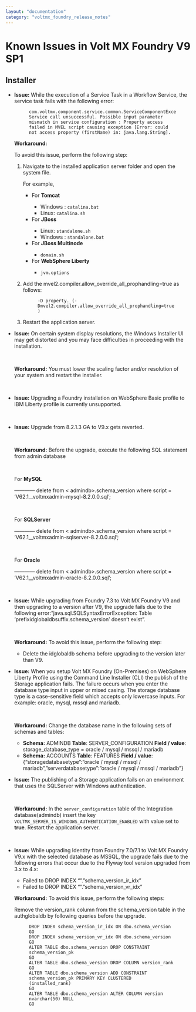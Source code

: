 ```yaml
---
layout: "documentation"
category: "voltmx_foundry_release_notes"
---
```

                           

Known Issues in Volt MX Foundry V9 SP1
=====================================

Installer
---------

<ul>
<li>
<p><b>Issue:</b> While the execution of a Service Task in a Workflow Service, the service task fails with the following error:</p>
<figure class="highlight">
<pre><code class="language-voltmx" data-lang="voltmx">com.voltmx.component.service.common.ServiceComponentException: Service call unsuccessful. Possible input parameter mismatch in service configuration : Property access failed in MVEL script causing exception [Error: could not access property (firstName) in: java.lang.String].
</code></pre>
</figure>
<p><b>Workaround:</b></p>
<p>To avoid this issue, perform the following step:</p>
<ol>
<li>
<p>Navigate to the installed application server folder and open the system file.</p>
<p>For example,</p>
<ul>
<li>For <b>Tomcat</b></li>
<ul>
<li>Windows : <code>catalina.bat</code></li>
<li>Linux: <code>catalina.sh</code></li>
</ul>
</ul>
<ul>
<li>For <b>JBoss</b></li>
<ul>
<li>Linux: <code>standalone.sh</code></li>
<li>Windows : <code>standalone.bat</code></li>
</ul>
</ul>
<ul>
<li>For <b>JBoss Multinode</b></li>
<ul>
<li><code>domain.sh</code></li>
</ul>
</ul>
<ul>
<li>For <b>WebSphere Liberty</b></li>
<ul>
<li><code>jvm.options</code></li>
</ul>
</ul>
</li>
<li>
<p>Add the mvel2.compiler.allow_override_all_prophandling=true as follows:</p>
<figure class="highlight">
<pre><code class="language-voltmx" data-lang="voltmx">-D property. (-Dmvel2.compiler.allow_override_all_prophandling=true ) </code></pre>
</figure>
</li>
<li>
<p>Restart the application server.</p>
</li>
</ol>
</li>
<li>
<p><b>Issue:</b> On certain system display resolutions, the Windows Installer UI may get distorted and you may face difficulties in proceeding with the installation.</p>
<br/>
<p><b>Workaround:</b> You must lower the scaling factor and/or resolution of your system and restart the installer.</p>
<br/>
</li>
<li>
<p><b>Issue:</b> Upgrading a Foundry installation on WebSphere Basic profile to IBM Liberty profile is currently unsupported.</p>
<br/>
</li>
<li>
<p><b>Issue:</b> Upgrade from 8.2.1.3 GA to V9.x gets reverted.</p>
<br/>
<p><b>Workaround:</b> Before the upgrade, execute the following SQL statement from admin database</p>
<br/>
<p>For <b>MySQL</b></p>
<p>———— delete from &lt; admindb&gt;.schema_version where script = ‘V62.1__voltmxadmin-mysql-8.2.0.0.sql’;</p>
<br/>
<p>For <b>SQLServer</b></p>
<p>———— delete from &lt; admindb&gt;.schema_version where script = ‘V62.1__voltmxadmin-sqlserver-8.2.0.0.sql’;</p>
<br/>
<p>For <b>Oracle</b></p>
<p>———— delete from &lt; admindb&gt;.schema_version where script = ‘V62.1__voltmxadmin-oracle-8.2.0.0.sql’;</p>
<br/>
</li>
<li>
<p><b>Issue:</b> While upgrading from Foundry 7.3 to Volt MX Foundry V9 and then upgrading to a version after V9, the upgrade fails due to the following error:”java.sql.SQLSyntaxErrorException: Table ‘prefixidglobaldbsuffix.schema_version’ doesn’t exist”.</p>
<br/>
<p><b>Workaround:</b> To avoid this issue, perform the following step:</p>
<ul>
<li>Delete the idglobaldb schema before upgrading to the version later than V9.</li>
</ul>
</li>
<li>
<p><b>Issue:</b> When you setup Volt MX Foundry (On-Premises) on WebSphere Liberty Profile using the Command Line Installer (CLI) the publish of the Storage application fails. The failure occurs when you enter the database type input in upper or mixed casing. The storage database type is a case-sensitive field which accepts only lowercase inputs. For example: oracle, mysql, mssql and mariadb.</p>
<br/>
<p><b>Workaround:</b> Change the database name in the following sets of schemas and tables:</p>
<ul>
<li><b>Schema:</b> ADMINDB <b>Table</b>: SERVER_CONFIGURATION <b>Field / value</b>: storage_database_type = oracle / mysql / mssql / mariadb</li>
<li><b>Schema:</b> ACCOUNTS <b>Table</b>: FEATURES <b>Field / value</b>: {“storagedatabasetype”:”oracle / mysql / mssql / mariadb”,”serverdatabasetype”:”oracle / mysql / mssql / mariadb”}</li>
</ul>
</li>
<li>
<p><b>Issue:</b> The publishing of a Storage application fails on an environment that uses the SQLServer with Windows authentication.</p>
<br/>
<p><b>Workaround:</b> In the <code>server_configuration</code> table of the Integration database(admindb) insert the key <code>VOLTMX_SERVER_IS_WINDOWS_AUTHENTICATION_ENABLED</code> with value set to <b>true</b>. Restart the application server.</p>
<br/>
</li>
<li>
<p><b>Issue:</b> While upgrading Identity from Foundry 7.0/7.1 to Volt MX Foundry V9.x with the selected database as MSSQL, the upgrade fails due to the following errors that occur due to the Flyway tool version upgraded from 3.x to 4.x:</p>
<ul>
<li>Failed to DROP INDEX “”.”schema_version_ir_idx”</li>
<li>Failed to DROP INDEX “”.”schema_version_vr_idx”</li>
</ul>
<p><b>Workaround:</b> To avoid this issue, perform the following steps:</p>
<p>Remove the version_rank column from the schema_version table in the authglobaldb by following queries before the upgrade.</p>
<figure class="highlight">
<pre><code class="language-voltmx" data-lang="voltmx">DROP INDEX schema_version_ir_idx ON dbo.schema_version
GO
DROP INDEX schema_version_vr_idx ON dbo.schema_version
GO
ALTER TABLE dbo.schema_version DROP CONSTRAINT schema_version_pk
GO
ALTER TABLE dbo.schema_version DROP COLUMN version_rank
GO
ALTER TABLE dbo.schema_version ADD CONSTRAINT schema_version_pk PRIMARY KEY CLUSTERED (installed_rank)
GO
ALTER TABLE dbo.schema_version ALTER COLUMN version nvarchar(50) NULL
GO  
</code></pre>
</figure>
</li>
</ul>